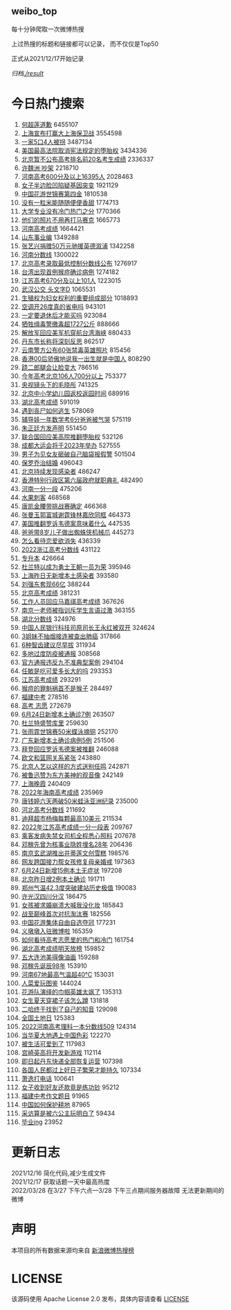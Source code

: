 weibo_top  
---
每十分钟爬取一次微博热搜  

上过热搜的标题和链接都可以记录， 而不仅仅是Top50

正式从2021/12/17开始记录  

*归档[./result](./result/)*

# 今日热门搜索  
1. [何超莲道歉](https://s.weibo.com//weibo?q=%23%E4%BD%95%E8%B6%85%E8%8E%B2%E9%81%93%E6%AD%89%23&Refer=top) 6455107
2. [上海宣布打赢大上海保卫战](https://s.weibo.com//weibo?q=%23%E4%B8%8A%E6%B5%B7%E5%AE%A3%E5%B8%83%E6%89%93%E8%B5%A2%E5%A4%A7%E4%B8%8A%E6%B5%B7%E4%BF%9D%E5%8D%AB%E6%88%98%23&Refer=top) 3554598
3. [一家5口4人被拐](https://s.weibo.com//weibo?q=%23%E4%B8%80%E5%AE%B65%E5%8F%A34%E4%BA%BA%E8%A2%AB%E6%8B%90%23&Refer=top) 3487134
4. [美国最高法院取消宪法规定的堕胎权](https://s.weibo.com//weibo?q=%23%E7%BE%8E%E5%9B%BD%E6%9C%80%E9%AB%98%E6%B3%95%E9%99%A2%E5%8F%96%E6%B6%88%E5%AE%AA%E6%B3%95%E8%A7%84%E5%AE%9A%E7%9A%84%E5%A0%95%E8%83%8E%E6%9D%83%23&Refer=top) 3434336
5. [北京暂不公布高考排名前20名考生成绩](https://s.weibo.com//weibo?q=%23%E5%8C%97%E4%BA%AC%E6%9A%82%E4%B8%8D%E5%85%AC%E5%B8%83%E9%AB%98%E8%80%83%E6%8E%92%E5%90%8D%E5%89%8D20%E5%90%8D%E8%80%83%E7%94%9F%E6%88%90%E7%BB%A9%23&Refer=top) 2336337
6. [许魏洲 吵架](https://s.weibo.com//weibo?q=%E8%AE%B8%E9%AD%8F%E6%B4%B2%20%E5%90%B5%E6%9E%B6&Refer=top) 2218710
7. [河南高考600分及以上16395人](https://s.weibo.com//weibo?q=%23%E6%B2%B3%E5%8D%97%E9%AB%98%E8%80%83600%E5%88%86%E5%8F%8A%E4%BB%A5%E4%B8%8A16395%E4%BA%BA%23&Refer=top) 2028463
8. [女子半边脸凹陷疑基因突变](https://s.weibo.com//weibo?q=%23%E5%A5%B3%E5%AD%90%E5%8D%8A%E8%BE%B9%E8%84%B8%E5%87%B9%E9%99%B7%E7%96%91%E5%9F%BA%E5%9B%A0%E7%AA%81%E5%8F%98%23&Refer=top) 1921129
9. [中国花游世锦赛第四金](https://s.weibo.com//weibo?q=%23%E4%B8%AD%E5%9B%BD%E8%8A%B1%E6%B8%B8%E4%B8%96%E9%94%A6%E8%B5%9B%E7%AC%AC%E5%9B%9B%E9%87%91%23&Refer=top) 1810538
10. [没有一粒米能随随便便香甜](https://s.weibo.com//weibo?q=%23%E6%B2%A1%E6%9C%89%E4%B8%80%E7%B2%92%E7%B1%B3%E8%83%BD%E9%9A%8F%E9%9A%8F%E4%BE%BF%E4%BE%BF%E9%A6%99%E7%94%9C%23&Refer=top) 1774713
11. [大学专业没有冷门热门之分](https://s.weibo.com//weibo?q=%23%E5%A4%A7%E5%AD%A6%E4%B8%93%E4%B8%9A%E6%B2%A1%E6%9C%89%E5%86%B7%E9%97%A8%E7%83%AD%E9%97%A8%E4%B9%8B%E5%88%86%23&Refer=top) 1770366
12. [他们的照片不用再打马赛克](https://s.weibo.com//weibo?q=%23%E4%BB%96%E4%BB%AC%E7%9A%84%E7%85%A7%E7%89%87%E4%B8%8D%E7%94%A8%E5%86%8D%E6%89%93%E9%A9%AC%E8%B5%9B%E5%85%8B%23&Refer=top) 1665773
13. [河南高考成绩](https://s.weibo.com//weibo?q=%23%E6%B2%B3%E5%8D%97%E9%AB%98%E8%80%83%E6%88%90%E7%BB%A9%23&Refer=top) 1664421
14. [山东事业编](https://s.weibo.com//weibo?q=%23%E5%B1%B1%E4%B8%9C%E4%BA%8B%E4%B8%9A%E7%BC%96%23&Refer=top) 1349288
15. [张艺兴捐赠50万元驰援英德溆浦](https://s.weibo.com//weibo?q=%23%E5%BC%A0%E8%89%BA%E5%85%B4%E6%8D%90%E8%B5%A050%E4%B8%87%E5%85%83%E9%A9%B0%E6%8F%B4%E8%8B%B1%E5%BE%B7%E6%BA%86%E6%B5%A6%23&Refer=top) 1342258
16. [河南分数线](https://s.weibo.com//weibo?q=%23%E6%B2%B3%E5%8D%97%E5%88%86%E6%95%B0%E7%BA%BF%23&Refer=top) 1300022
17. [北京高考录取最低控制分数线公布](https://s.weibo.com//weibo?q=%23%E5%8C%97%E4%BA%AC%E9%AB%98%E8%80%83%E5%BD%95%E5%8F%96%E6%9C%80%E4%BD%8E%E6%8E%A7%E5%88%B6%E5%88%86%E6%95%B0%E7%BA%BF%E5%85%AC%E5%B8%83%23&Refer=top) 1276917
18. [台湾出现首例猴痘确诊病例](https://s.weibo.com//weibo?q=%23%E5%8F%B0%E6%B9%BE%E5%87%BA%E7%8E%B0%E9%A6%96%E4%BE%8B%E7%8C%B4%E7%97%98%E7%A1%AE%E8%AF%8A%E7%97%85%E4%BE%8B%23&Refer=top) 1274182
19. [江苏高考670分及以上101人](https://s.weibo.com//weibo?q=%23%E6%B1%9F%E8%8B%8F%E9%AB%98%E8%80%83670%E5%88%86%E5%8F%8A%E4%BB%A5%E4%B8%8A101%E4%BA%BA%23&Refer=top) 1223015
20. [武汉公交 头文字D](https://s.weibo.com//weibo?q=%E6%AD%A6%E6%B1%89%E5%85%AC%E4%BA%A4%20%E5%A4%B4%E6%96%87%E5%AD%97D&Refer=top) 1065531
21. [生殖权为妇女权利的重要组成部分](https://s.weibo.com//weibo?q=%23%E7%94%9F%E6%AE%96%E6%9D%83%E4%B8%BA%E5%A6%87%E5%A5%B3%E6%9D%83%E5%88%A9%E7%9A%84%E9%87%8D%E8%A6%81%E7%BB%84%E6%88%90%E9%83%A8%E5%88%86%23&Refer=top) 1018893
22. [空调开26度真的省电吗](https://s.weibo.com//weibo?q=%23%E7%A9%BA%E8%B0%83%E5%BC%8026%E5%BA%A6%E7%9C%9F%E7%9A%84%E7%9C%81%E7%94%B5%E5%90%97%23&Refer=top) 943101
23. [一定要退休后才能买吗](https://s.weibo.com//weibo?q=%23%E4%B8%80%E5%AE%9A%E8%A6%81%E9%80%80%E4%BC%91%E5%90%8E%E6%89%8D%E8%83%BD%E4%B9%B0%E5%90%97%23&Refer=top) 923084
24. [牺牲缉毒警缴毒超1727公斤](https://s.weibo.com//weibo?q=%23%E7%89%BA%E7%89%B2%E7%BC%89%E6%AF%92%E8%AD%A6%E7%BC%B4%E6%AF%92%E8%B6%851727%E5%85%AC%E6%96%A4%23&Refer=top) 888666
25. [解放军回应美军机穿航台湾海峡](https://s.weibo.com//weibo?q=%23%E8%A7%A3%E6%94%BE%E5%86%9B%E5%9B%9E%E5%BA%94%E7%BE%8E%E5%86%9B%E6%9C%BA%E7%A9%BF%E8%88%AA%E5%8F%B0%E6%B9%BE%E6%B5%B7%E5%B3%A1%23&Refer=top) 880433
26. [丹东市长称将深刻反思](https://s.weibo.com//weibo?q=%23%E4%B8%B9%E4%B8%9C%E5%B8%82%E9%95%BF%E7%A7%B0%E5%B0%86%E6%B7%B1%E5%88%BB%E5%8F%8D%E6%80%9D%23&Refer=top) 862517
27. [云南警方公布60张禁毒英雄照片](https://s.weibo.com//weibo?q=%23%E4%BA%91%E5%8D%97%E8%AD%A6%E6%96%B9%E5%85%AC%E5%B8%8360%E5%BC%A0%E7%A6%81%E6%AF%92%E8%8B%B1%E9%9B%84%E7%85%A7%E7%89%87%23&Refer=top) 815456
28. [香港00后骄傲地说我一出生就是中国人](https://s.weibo.com//weibo?q=%23%E9%A6%99%E6%B8%AF00%E5%90%8E%E9%AA%84%E5%82%B2%E5%9C%B0%E8%AF%B4%E6%88%91%E4%B8%80%E5%87%BA%E7%94%9F%E5%B0%B1%E6%98%AF%E4%B8%AD%E5%9B%BD%E4%BA%BA%23&Refer=top) 808290
29. [跷二郎腿会让脸变大](https://s.weibo.com//weibo?q=%23%E8%B7%B7%E4%BA%8C%E9%83%8E%E8%85%BF%E4%BC%9A%E8%AE%A9%E8%84%B8%E5%8F%98%E5%A4%A7%23&Refer=top) 786516
30. [今年高考北京106人700分以上](https://s.weibo.com//weibo?q=%23%E4%BB%8A%E5%B9%B4%E9%AB%98%E8%80%83%E5%8C%97%E4%BA%AC106%E4%BA%BA700%E5%88%86%E4%BB%A5%E4%B8%8A%23&Refer=top) 753377
31. [央视镜头下的毛晓彤](https://s.weibo.com//weibo?q=%E5%A4%AE%E8%A7%86%E9%95%9C%E5%A4%B4%E4%B8%8B%E7%9A%84%E6%AF%9B%E6%99%93%E5%BD%A4&Refer=top) 741325
32. [北京中小学幼儿园返校返园时间](https://s.weibo.com//weibo?q=%23%E5%8C%97%E4%BA%AC%E4%B8%AD%E5%B0%8F%E5%AD%A6%E5%B9%BC%E5%84%BF%E5%9B%AD%E8%BF%94%E6%A0%A1%E8%BF%94%E5%9B%AD%E6%97%B6%E9%97%B4%23&Refer=top) 689916
33. [湖北高考成绩](https://s.weibo.com//weibo?q=%23%E6%B9%96%E5%8C%97%E9%AB%98%E8%80%83%E6%88%90%E7%BB%A9%23&Refer=top) 591019
34. [遇到丧尸如何逃生](https://s.weibo.com//weibo?q=%23%E9%81%87%E5%88%B0%E4%B8%A7%E5%B0%B8%E5%A6%82%E4%BD%95%E9%80%83%E7%94%9F%23&Refer=top) 578069
35. [辅导娃一年数学考6分爸爸被气哭](https://s.weibo.com//weibo?q=%23%E8%BE%85%E5%AF%BC%E5%A8%83%E4%B8%80%E5%B9%B4%E6%95%B0%E5%AD%A6%E8%80%836%E5%88%86%E7%88%B8%E7%88%B8%E8%A2%AB%E6%B0%94%E5%93%AD%23&Refer=top) 575119
36. [朱正廷方发声明](https://s.weibo.com//weibo?q=%23%E6%9C%B1%E6%AD%A3%E5%BB%B7%E6%96%B9%E5%8F%91%E5%A3%B0%E6%98%8E%23&Refer=top) 551450
37. [联合国回应美高院推翻堕胎权](https://s.weibo.com//weibo?q=%23%E8%81%94%E5%90%88%E5%9B%BD%E5%9B%9E%E5%BA%94%E7%BE%8E%E9%AB%98%E9%99%A2%E6%8E%A8%E7%BF%BB%E5%A0%95%E8%83%8E%E6%9D%83%23&Refer=top) 532126
38. [成都大运会将于2023年举办](https://s.weibo.com//weibo?q=%23%E6%88%90%E9%83%BD%E5%A4%A7%E8%BF%90%E4%BC%9A%E5%B0%86%E4%BA%8E2023%E5%B9%B4%E4%B8%BE%E5%8A%9E%23&Refer=top) 527555
39. [男子为见女友砸破自己脑袋报假警](https://s.weibo.com//weibo?q=%23%E7%94%B7%E5%AD%90%E4%B8%BA%E8%A7%81%E5%A5%B3%E5%8F%8B%E7%A0%B8%E7%A0%B4%E8%87%AA%E5%B7%B1%E8%84%91%E8%A2%8B%E6%8A%A5%E5%81%87%E8%AD%A6%23&Refer=top) 501504
40. [保罗乔治结婚](https://s.weibo.com//weibo?q=%23%E4%BF%9D%E7%BD%97%E4%B9%94%E6%B2%BB%E7%BB%93%E5%A9%9A%23&Refer=top) 496043
41. [北京持续发现感染者](https://s.weibo.com//weibo?q=%23%E5%8C%97%E4%BA%AC%E6%8C%81%E7%BB%AD%E5%8F%91%E7%8E%B0%E6%84%9F%E6%9F%93%E8%80%85%23&Refer=top) 486247
42. [香港特别行政区第六届政府就职典礼](https://s.weibo.com//weibo?q=%23%E9%A6%99%E6%B8%AF%E7%89%B9%E5%88%AB%E8%A1%8C%E6%94%BF%E5%8C%BA%E7%AC%AC%E5%85%AD%E5%B1%8A%E6%94%BF%E5%BA%9C%E5%B0%B1%E8%81%8C%E5%85%B8%E7%A4%BC%23&Refer=top) 482490
43. [河南一分一段](https://s.weibo.com//weibo?q=%23%E6%B2%B3%E5%8D%97%E4%B8%80%E5%88%86%E4%B8%80%E6%AE%B5%23&Refer=top) 475206
44. [水果刺客](https://s.weibo.com//weibo?q=%23%E6%B0%B4%E6%9E%9C%E5%88%BA%E5%AE%A2%23&Refer=top) 468568
45. [唐凯金腰带挑战赛确定](https://s.weibo.com//weibo?q=%23%E5%94%90%E5%87%AF%E9%87%91%E8%85%B0%E5%B8%A6%E6%8C%91%E6%88%98%E8%B5%9B%E7%A1%AE%E5%AE%9A%23&Refer=top) 466368
46. [张曼玉郭富城谢霆锋林嘉欣同框](https://s.weibo.com//weibo?q=%23%E5%BC%A0%E6%9B%BC%E7%8E%89%E9%83%AD%E5%AF%8C%E5%9F%8E%E8%B0%A2%E9%9C%86%E9%94%8B%E6%9E%97%E5%98%89%E6%AC%A3%E5%90%8C%E6%A1%86%23&Refer=top) 464373
47. [美国推翻罗诉韦德案意味着什么](https://s.weibo.com//weibo?q=%23%E7%BE%8E%E5%9B%BD%E6%8E%A8%E7%BF%BB%E7%BD%97%E8%AF%89%E9%9F%A6%E5%BE%B7%E6%A1%88%E6%84%8F%E5%91%B3%E7%9D%80%E4%BB%80%E4%B9%88%23&Refer=top) 447535
48. [爸爸带8岁儿子做出蜘蛛侠机械爪](https://s.weibo.com//weibo?q=%23%E7%88%B8%E7%88%B8%E5%B8%A68%E5%B2%81%E5%84%BF%E5%AD%90%E5%81%9A%E5%87%BA%E8%9C%98%E8%9B%9B%E4%BE%A0%E6%9C%BA%E6%A2%B0%E7%88%AA%23&Refer=top) 445273
49. [怎么看待恋爱欲消失](https://s.weibo.com//weibo?q=%23%E6%80%8E%E4%B9%88%E7%9C%8B%E5%BE%85%E6%81%8B%E7%88%B1%E6%AC%B2%E6%B6%88%E5%A4%B1%23&Refer=top) 436339
50. [2022浙江高考分数线](https://s.weibo.com//weibo?q=%232022%E6%B5%99%E6%B1%9F%E9%AB%98%E8%80%83%E5%88%86%E6%95%B0%E7%BA%BF%23&Refer=top) 431122
51. [专升本](https://s.weibo.com//weibo?q=%E4%B8%93%E5%8D%87%E6%9C%AC&Refer=top) 426664
52. [杜兰特以成为勇士王朝一员为荣](https://s.weibo.com//weibo?q=%23%E6%9D%9C%E5%85%B0%E7%89%B9%E4%BB%A5%E6%88%90%E4%B8%BA%E5%8B%87%E5%A3%AB%E7%8E%8B%E6%9C%9D%E4%B8%80%E5%91%98%E4%B8%BA%E8%8D%A3%23&Refer=top) 395946
53. [上海昨日无新增本土感染者](https://s.weibo.com//weibo?q=%23%E4%B8%8A%E6%B5%B7%E6%98%A8%E6%97%A5%E6%97%A0%E6%96%B0%E5%A2%9E%E6%9C%AC%E5%9C%9F%E6%84%9F%E6%9F%93%E8%80%85%23&Refer=top) 393580
54. [刘强东套现66亿](https://s.weibo.com//weibo?q=%23%E5%88%98%E5%BC%BA%E4%B8%9C%E5%A5%97%E7%8E%B066%E4%BA%BF%23&Refer=top) 388244
55. [北京高考成绩](https://s.weibo.com//weibo?q=%E5%8C%97%E4%BA%AC%E9%AB%98%E8%80%83%E6%88%90%E7%BB%A9&Refer=top) 381231
56. [工作人员回应马嘉祺高考成绩](https://s.weibo.com//weibo?q=%23%E5%B7%A5%E4%BD%9C%E4%BA%BA%E5%91%98%E5%9B%9E%E5%BA%94%E9%A9%AC%E5%98%89%E7%A5%BA%E9%AB%98%E8%80%83%E6%88%90%E7%BB%A9%23&Refer=top) 367626
57. [南京一老师被指训斥学生言语过激](https://s.weibo.com//weibo?q=%23%E5%8D%97%E4%BA%AC%E4%B8%80%E8%80%81%E5%B8%88%E8%A2%AB%E6%8C%87%E8%AE%AD%E6%96%A5%E5%AD%A6%E7%94%9F%E8%A8%80%E8%AF%AD%E8%BF%87%E6%BF%80%23&Refer=top) 363155
58. [湖北分数线](https://s.weibo.com//weibo?q=%23%E6%B9%96%E5%8C%97%E5%88%86%E6%95%B0%E7%BA%BF%23&Refer=top) 324976
59. [中国人民银行科技司原司长王永红被双开](https://s.weibo.com//weibo?q=%23%E4%B8%AD%E5%9B%BD%E4%BA%BA%E6%B0%91%E9%93%B6%E8%A1%8C%E7%A7%91%E6%8A%80%E5%8F%B8%E5%8E%9F%E5%8F%B8%E9%95%BF%E7%8E%8B%E6%B0%B8%E7%BA%A2%E8%A2%AB%E5%8F%8C%E5%BC%80%23&Refer=top) 324624
60. [3姐妹不抽烟接连被查出肺癌](https://s.weibo.com//weibo?q=%233%E5%A7%90%E5%A6%B9%E4%B8%8D%E6%8A%BD%E7%83%9F%E6%8E%A5%E8%BF%9E%E8%A2%AB%E6%9F%A5%E5%87%BA%E8%82%BA%E7%99%8C%23&Refer=top) 317866
61. [6种智齿建议尽早拔](https://s.weibo.com//weibo?q=%236%E7%A7%8D%E6%99%BA%E9%BD%BF%E5%BB%BA%E8%AE%AE%E5%B0%BD%E6%97%A9%E6%8B%94%23&Refer=top) 311934
62. [多地过度防疫被通报](https://s.weibo.com//weibo?q=%23%E5%A4%9A%E5%9C%B0%E8%BF%87%E5%BA%A6%E9%98%B2%E7%96%AB%E8%A2%AB%E9%80%9A%E6%8A%A5%23&Refer=top) 308568
63. [官方通报违反九不准典型案例](https://s.weibo.com//weibo?q=%23%E5%AE%98%E6%96%B9%E9%80%9A%E6%8A%A5%E8%BF%9D%E5%8F%8D%E4%B9%9D%E4%B8%8D%E5%87%86%E5%85%B8%E5%9E%8B%E6%A1%88%E4%BE%8B%23&Refer=top) 294104
64. [任敏是吃可爱多长大的吗](https://s.weibo.com//weibo?q=%23%E4%BB%BB%E6%95%8F%E6%98%AF%E5%90%83%E5%8F%AF%E7%88%B1%E5%A4%9A%E9%95%BF%E5%A4%A7%E7%9A%84%E5%90%97%23&Refer=top) 293353
65. [江苏高考成绩](https://s.weibo.com//weibo?q=%23%E6%B1%9F%E8%8B%8F%E9%AB%98%E8%80%83%E6%88%90%E7%BB%A9%23&Refer=top) 293291
66. [猴痘的罪魁祸首不是猴子](https://s.weibo.com//weibo?q=%23%E7%8C%B4%E7%97%98%E7%9A%84%E7%BD%AA%E9%AD%81%E7%A5%B8%E9%A6%96%E4%B8%8D%E6%98%AF%E7%8C%B4%E5%AD%90%23&Refer=top) 284497
67. [福建中考](https://s.weibo.com//weibo?q=%23%E7%A6%8F%E5%BB%BA%E4%B8%AD%E8%80%83%23&Refer=top) 278516
68. [高考 志愿](https://s.weibo.com//weibo?q=%E9%AB%98%E8%80%83%20%E5%BF%97%E6%84%BF&Refer=top) 272679
69. [6月24日新增本土确诊7例](https://s.weibo.com//weibo?q=%236%E6%9C%8824%E6%97%A5%E6%96%B0%E5%A2%9E%E6%9C%AC%E5%9C%9F%E7%A1%AE%E8%AF%8A7%E4%BE%8B%23&Refer=top) 263507
70. [杜兰特盛赞库里](https://s.weibo.com//weibo?q=%23%E6%9D%9C%E5%85%B0%E7%89%B9%E7%9B%9B%E8%B5%9E%E5%BA%93%E9%87%8C%23&Refer=top) 259630
71. [张雨霏世锦赛50米蝶泳摘铜](https://s.weibo.com//weibo?q=%E5%BC%A0%E9%9B%A8%E9%9C%8F%E4%B8%96%E9%94%A6%E8%B5%9B50%E7%B1%B3%E8%9D%B6%E6%B3%B3%E6%91%98%E9%93%9C&Refer=top) 252170
72. [广东新增本土确诊病例5例](https://s.weibo.com//weibo?q=%E5%B9%BF%E4%B8%9C%E6%96%B0%E5%A2%9E%E6%9C%AC%E5%9C%9F%E7%A1%AE%E8%AF%8A%E7%97%85%E4%BE%8B5%E4%BE%8B&Refer=top) 251506
73. [拜登回应罗诉韦德案被推翻](https://s.weibo.com//weibo?q=%23%E6%8B%9C%E7%99%BB%E5%9B%9E%E5%BA%94%E7%BD%97%E8%AF%89%E9%9F%A6%E5%BE%B7%E6%A1%88%E8%A2%AB%E6%8E%A8%E7%BF%BB%23&Refer=top) 246088
74. [欧文和篮网关系紧张](https://s.weibo.com//weibo?q=%23%E6%AC%A7%E6%96%87%E5%92%8C%E7%AF%AE%E7%BD%91%E5%85%B3%E7%B3%BB%E7%B4%A7%E5%BC%A0%23&Refer=top) 243880
75. [北京人艺以这样的方式送别任鸣](https://s.weibo.com//weibo?q=%23%E5%8C%97%E4%BA%AC%E4%BA%BA%E8%89%BA%E4%BB%A5%E8%BF%99%E6%A0%B7%E7%9A%84%E6%96%B9%E5%BC%8F%E9%80%81%E5%88%AB%E4%BB%BB%E9%B8%A3%23&Refer=top) 242871
76. [被鲁迅赞为东方美神的观音像](https://s.weibo.com//weibo?q=%23%E8%A2%AB%E9%B2%81%E8%BF%85%E8%B5%9E%E4%B8%BA%E4%B8%9C%E6%96%B9%E7%BE%8E%E7%A5%9E%E7%9A%84%E8%A7%82%E9%9F%B3%E5%83%8F%23&Refer=top) 242149
77. [上海晚霞](https://s.weibo.com//weibo?q=%23%E4%B8%8A%E6%B5%B7%E6%99%9A%E9%9C%9E%23&Refer=top) 240409
78. [2022年海南高考成绩](https://s.weibo.com//weibo?q=%232022%E5%B9%B4%E6%B5%B7%E5%8D%97%E9%AB%98%E8%80%83%E6%88%90%E7%BB%A9%23&Refer=top) 235969
79. [唐钱婷六天两破50米蛙泳亚洲纪录](https://s.weibo.com//weibo?q=%23%E5%94%90%E9%92%B1%E5%A9%B7%E5%85%AD%E5%A4%A9%E4%B8%A4%E7%A0%B450%E7%B1%B3%E8%9B%99%E6%B3%B3%E4%BA%9A%E6%B4%B2%E7%BA%AA%E5%BD%95%23&Refer=top) 235000
80. [河北高考分数线](https://s.weibo.com//weibo?q=%23%E6%B2%B3%E5%8C%97%E9%AB%98%E8%80%83%E5%88%86%E6%95%B0%E7%BA%BF%23&Refer=top) 211692
81. [迪拜超市杨梅每颗最高10美元](https://s.weibo.com//weibo?q=%23%E8%BF%AA%E6%8B%9C%E8%B6%85%E5%B8%82%E6%9D%A8%E6%A2%85%E6%AF%8F%E9%A2%97%E6%9C%80%E9%AB%9810%E7%BE%8E%E5%85%83%23&Refer=top) 211534
82. [2022年江苏高考成绩一分一段表](https://s.weibo.com//weibo?q=%232022%E5%B9%B4%E6%B1%9F%E8%8B%8F%E9%AB%98%E8%80%83%E6%88%90%E7%BB%A9%E4%B8%80%E5%88%86%E4%B8%80%E6%AE%B5%E8%A1%A8%23&Refer=top) 209767
83. [乘客发病失禁女司机全程悉心照料](https://s.weibo.com//weibo?q=%23%E4%B9%98%E5%AE%A2%E5%8F%91%E7%97%85%E5%A4%B1%E7%A6%81%E5%A5%B3%E5%8F%B8%E6%9C%BA%E5%85%A8%E7%A8%8B%E6%82%89%E5%BF%83%E7%85%A7%E6%96%99%23&Refer=top) 207678
84. [邓稼先曾为核事业隐姓埋名28年](https://s.weibo.com//weibo?q=%23%E9%82%93%E7%A8%BC%E5%85%88%E6%9B%BE%E4%B8%BA%E6%A0%B8%E4%BA%8B%E4%B8%9A%E9%9A%90%E5%A7%93%E5%9F%8B%E5%90%8D28%E5%B9%B4%23&Refer=top) 206436
85. [南京玄武湖推出并蒂莲文创雪糕](https://s.weibo.com//weibo?q=%23%E5%8D%97%E4%BA%AC%E7%8E%84%E6%AD%A6%E6%B9%96%E6%8E%A8%E5%87%BA%E5%B9%B6%E8%92%82%E8%8E%B2%E6%96%87%E5%88%9B%E9%9B%AA%E7%B3%95%23&Refer=top) 198576
86. [网友跨国接力帮女孩修复母亲婚戒](https://s.weibo.com//weibo?q=%23%E7%BD%91%E5%8F%8B%E8%B7%A8%E5%9B%BD%E6%8E%A5%E5%8A%9B%E5%B8%AE%E5%A5%B3%E5%AD%A9%E4%BF%AE%E5%A4%8D%E6%AF%8D%E4%BA%B2%E5%A9%9A%E6%88%92%23&Refer=top) 197363
87. [6月24日新增15例本土无症状](https://s.weibo.com//weibo?q=%236%E6%9C%8824%E6%97%A5%E6%96%B0%E5%A2%9E15%E4%BE%8B%E6%9C%AC%E5%9C%9F%E6%97%A0%E7%97%87%E7%8A%B6%23&Refer=top) 197208
88. [北京昨日增2例本土确诊](https://s.weibo.com//weibo?q=%23%E5%8C%97%E4%BA%AC%E6%98%A8%E6%97%A5%E5%A2%9E2%E4%BE%8B%E6%9C%AC%E5%9C%9F%E7%A1%AE%E8%AF%8A%23&Refer=top) 191711
89. [郑州气温42.3度突破建站历史极值](https://s.weibo.com//weibo?q=%23%E9%83%91%E5%B7%9E%E6%B0%94%E6%B8%A942.3%E5%BA%A6%E7%AA%81%E7%A0%B4%E5%BB%BA%E7%AB%99%E5%8E%86%E5%8F%B2%E6%9E%81%E5%80%BC%23&Refer=top) 190083
90. [许光汉四川分汉](https://s.weibo.com//weibo?q=%23%E8%AE%B8%E5%85%89%E6%B1%89%E5%9B%9B%E5%B7%9D%E5%88%86%E6%B1%89%23&Refer=top) 186475
91. [女孩被求婚崩溃大喊我没化妆](https://s.weibo.com//weibo?q=%23%E5%A5%B3%E5%AD%A9%E8%A2%AB%E6%B1%82%E5%A9%9A%E5%B4%A9%E6%BA%83%E5%A4%A7%E5%96%8A%E6%88%91%E6%B2%A1%E5%8C%96%E5%A6%86%23&Refer=top) 185843
92. [战至巅峰首次对抗淘汰赛](https://s.weibo.com//weibo?q=%23%E6%88%98%E8%87%B3%E5%B7%85%E5%B3%B0%E9%A6%96%E6%AC%A1%E5%AF%B9%E6%8A%97%E6%B7%98%E6%B1%B0%E8%B5%9B%23&Refer=top) 182556
93. [中国花游集体自由自选夺冠](https://s.weibo.com//weibo?q=%23%E4%B8%AD%E5%9B%BD%E8%8A%B1%E6%B8%B8%E9%9B%86%E4%BD%93%E8%87%AA%E7%94%B1%E8%87%AA%E9%80%89%E5%A4%BA%E5%86%A0%23&Refer=top) 177231
94. [义墩墩入驻微博啦](https://s.weibo.com//weibo?q=%23%E4%B9%89%E5%A2%A9%E5%A2%A9%E5%85%A5%E9%A9%BB%E5%BE%AE%E5%8D%9A%E5%95%A6%23&Refer=top) 165359
95. [如何看待高考志愿里的热门和冷门](https://s.weibo.com//weibo?q=%23%E5%A6%82%E4%BD%95%E7%9C%8B%E5%BE%85%E9%AB%98%E8%80%83%E5%BF%97%E6%84%BF%E9%87%8C%E7%9A%84%E7%83%AD%E9%97%A8%E5%92%8C%E5%86%B7%E9%97%A8%23&Refer=top) 161754
96. [湖北高考成绩明天放榜](https://s.weibo.com//weibo?q=%23%E6%B9%96%E5%8C%97%E9%AB%98%E8%80%83%E6%88%90%E7%BB%A9%E6%98%8E%E5%A4%A9%E6%94%BE%E6%A6%9C%23&Refer=top) 159852
97. [五大连池美得像油画](https://s.weibo.com//weibo?q=%23%E4%BA%94%E5%A4%A7%E8%BF%9E%E6%B1%A0%E7%BE%8E%E5%BE%97%E5%83%8F%E6%B2%B9%E7%94%BB%23&Refer=top) 159288
98. [邓稼先诞辰98年](https://s.weibo.com//weibo?q=%23%E9%82%93%E7%A8%BC%E5%85%88%E8%AF%9E%E8%BE%B098%E5%B9%B4%23&Refer=top) 153910
99. [河南67地最高气温超40℃](https://s.weibo.com//weibo?q=%23%E6%B2%B3%E5%8D%9767%E5%9C%B0%E6%9C%80%E9%AB%98%E6%B0%94%E6%B8%A9%E8%B6%8540%E2%84%83%23&Refer=top) 153031
100. [人菜爱玩图鉴](https://s.weibo.com//weibo?q=%23%E4%BA%BA%E8%8F%9C%E7%88%B1%E7%8E%A9%E5%9B%BE%E9%89%B4%23&Refer=top) 144024
101. [花游队演绎的巾帼英雄太飒了](https://s.weibo.com//weibo?q=%23%E8%8A%B1%E6%B8%B8%E9%98%9F%E6%BC%94%E7%BB%8E%E7%9A%84%E5%B7%BE%E5%B8%BC%E8%8B%B1%E9%9B%84%E5%A4%AA%E9%A3%92%E4%BA%86%23&Refer=top) 135313
102. [女生夏天穿裙子该怎么蹲](https://s.weibo.com//weibo?q=%23%E5%A5%B3%E7%94%9F%E5%A4%8F%E5%A4%A9%E7%A9%BF%E8%A3%99%E5%AD%90%E8%AF%A5%E6%80%8E%E4%B9%88%E8%B9%B2%23&Refer=top) 131818
103. [二哈终于找到了自己的知音](https://s.weibo.com//weibo?q=%23%E4%BA%8C%E5%93%88%E7%BB%88%E4%BA%8E%E6%89%BE%E5%88%B0%E4%BA%86%E8%87%AA%E5%B7%B1%E7%9A%84%E7%9F%A5%E9%9F%B3%23&Refer=top) 129098
104. [全国土地日](https://s.weibo.com//weibo?q=%23%E5%85%A8%E5%9B%BD%E5%9C%9F%E5%9C%B0%E6%97%A5%23&Refer=top) 125383
105. [2022河南高考理科一本分数线509](https://s.weibo.com//weibo?q=%232022%E6%B2%B3%E5%8D%97%E9%AB%98%E8%80%83%E7%90%86%E7%A7%91%E4%B8%80%E6%9C%AC%E5%88%86%E6%95%B0%E7%BA%BF509%23&Refer=top) 124314
106. [当华夏大地遇上中国色彩](https://s.weibo.com//weibo?q=%23%E5%BD%93%E5%8D%8E%E5%A4%8F%E5%A4%A7%E5%9C%B0%E9%81%87%E4%B8%8A%E4%B8%AD%E5%9B%BD%E8%89%B2%E5%BD%A9%23&Refer=top) 122270
107. [被生活可爱到了](https://s.weibo.com//weibo?q=%23%E8%A2%AB%E7%94%9F%E6%B4%BB%E5%8F%AF%E7%88%B1%E5%88%B0%E4%BA%86%23&Refer=top) 117983
108. [宫崎英高将开发新游戏](https://s.weibo.com//weibo?q=%23%E5%AE%AB%E5%B4%8E%E8%8B%B1%E9%AB%98%E5%B0%86%E5%BC%80%E5%8F%91%E6%96%B0%E6%B8%B8%E6%88%8F%23&Refer=top) 112114
109. [即日起丹东快递全部恢复运营](https://s.weibo.com//weibo?q=%23%E5%8D%B3%E6%97%A5%E8%B5%B7%E4%B8%B9%E4%B8%9C%E5%BF%AB%E9%80%92%E5%85%A8%E9%83%A8%E6%81%A2%E5%A4%8D%E8%BF%90%E8%90%A5%23&Refer=top) 107398
110. [各国人民都过上好日子繁荣才能持久](https://s.weibo.com//weibo?q=%23%E5%90%84%E5%9B%BD%E4%BA%BA%E6%B0%91%E9%83%BD%E8%BF%87%E4%B8%8A%E5%A5%BD%E6%97%A5%E5%AD%90%E7%B9%81%E8%8D%A3%E6%89%8D%E8%83%BD%E6%8C%81%E4%B9%85%23&Refer=top) 107334
111. [萧逸打电话](https://s.weibo.com//weibo?q=%E8%90%A7%E9%80%B8%E6%89%93%E7%94%B5%E8%AF%9D&Refer=top) 100641
112. [女子收到好友还款竟是练功钞](https://s.weibo.com//weibo?q=%23%E5%A5%B3%E5%AD%90%E6%94%B6%E5%88%B0%E5%A5%BD%E5%8F%8B%E8%BF%98%E6%AC%BE%E7%AB%9F%E6%98%AF%E7%BB%83%E5%8A%9F%E9%92%9E%23&Refer=top) 95212
113. [福建中考作文题目](https://s.weibo.com//weibo?q=%23%E7%A6%8F%E5%BB%BA%E4%B8%AD%E8%80%83%E4%BD%9C%E6%96%87%E9%A2%98%E7%9B%AE%23&Refer=top) 91965
114. [中国如何保护耕地](https://s.weibo.com//weibo?q=%E4%B8%AD%E5%9B%BD%E5%A6%82%E4%BD%95%E4%BF%9D%E6%8A%A4%E8%80%95%E5%9C%B0&Refer=top) 87965
115. [采访算是被六公主玩明白了](https://s.weibo.com//weibo?q=%23%E9%87%87%E8%AE%BF%E7%AE%97%E6%98%AF%E8%A2%AB%E5%85%AD%E5%85%AC%E4%B8%BB%E7%8E%A9%E6%98%8E%E7%99%BD%E4%BA%86%23&Refer=top) 59434
116. [毕业ing](https://s.weibo.com//weibo?q=%E6%AF%95%E4%B8%9Aing&Refer=top) 23952
# 更新日志  
2021/12/16  简化代码,减少生成文件  
2021/12/17  获取话题一天中最高热度  
2022/03/28  在3/27 下午六点—3/28 下午三点期间服务器故障 无法更新期间的微博  
# 声明  
本项目的所有数据来源均来自 [新浪微博热搜榜](https://s.weibo.com/top/summary)  

# LICENSE
该源码使用 Apache License 2.0 发布，具体内容请查看 [LICENSE](./LICENSE)

